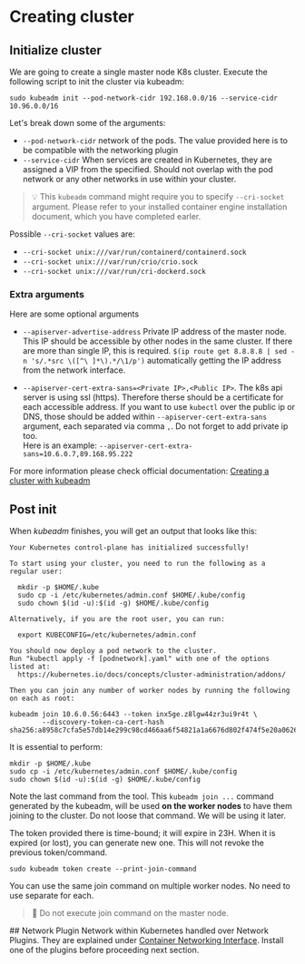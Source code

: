 # Creating cluster

## Initialize cluster
We are going to create a single master node K8s cluster. Execute the following script to init the cluster via kubeadm:
```shell
sudo kubeadm init --pod-network-cidr 192.168.0.0/16 --service-cidr 10.96.0.0/16
```
Let's break down some of the arguments:
- `--pod-network-cidr` network of the pods. The value provided here is to be compatible with the networking plugin
- `--service-cidr` When services are created in Kubernetes, they are assigned a VIP from the specified. Should not overlap with the pod network or any other networks in use within your cluster.

> 💡 This `kubeadm` command might require you to specify `--cri-socket` argument. Please refer to your installed container engine installation document, which you have completed earler.

Possible `--cri-socket` values are:
- `--cri-socket unix:///var/run/containerd/containerd.sock`
- `--cri-socket unix:///var/run/crio/crio.sock`
- `--cri-socket unix:///var/run/cri-dockerd.sock`

### Extra arguments
Here are some optional arguments

- `--apiserver-advertise-address` Private IP address of the master node. This IP should  be accessible by other nodes in the same cluster. If there are more than single IP, this is required. `$(ip route get 8.8.8.8 | sed -n 's/.*src \([^\ ]*\).*/\1/p')` automatically getting the IP address from the network interface.

- `--apiserver-cert-extra-sans=<Private IP>,<Public IP>`. The k8s api server is using ssl (https). Therefore therse should be a certificate for each accessible address. If you want to use `kubectl` over the public ip or DNS, those should be added within `--apiserver-cert-extra-sans` argument, each separated via comma `,`. Do not forget to add private ip too.  
  Here is an example: `--apiserver-cert-extra-sans=10.6.0.7,89.168.95.222`

For more information please check official documentation: [Creating a cluster with kubeadm](https://kubernetes.io/docs/setup/production-environment/tools/kubeadm/create-cluster-kubeadm/)

## Post init
When *kubeadm* finishes, you will get an output that looks like this:
```
Your Kubernetes control-plane has initialized successfully!

To start using your cluster, you need to run the following as a regular user:

  mkdir -p $HOME/.kube
  sudo cp -i /etc/kubernetes/admin.conf $HOME/.kube/config
  sudo chown $(id -u):$(id -g) $HOME/.kube/config

Alternatively, if you are the root user, you can run:

  export KUBECONFIG=/etc/kubernetes/admin.conf

You should now deploy a pod network to the cluster.
Run "kubectl apply -f [podnetwork].yaml" with one of the options listed at:
  https://kubernetes.io/docs/concepts/cluster-administration/addons/

Then you can join any number of worker nodes by running the following on each as root:

kubeadm join 10.6.0.56:6443 --token inx5ge.z8lgw44zr3ui9r4t \
        --discovery-token-ca-cert-hash sha256:a8958c7cfa5e57db14e299c98cd466aa6f54821a1a6676d802f474f5e20a0626 
```

It is essential to perform:
```shell
mkdir -p $HOME/.kube
sudo cp -i /etc/kubernetes/admin.conf $HOME/.kube/config
sudo chown $(id -u):$(id -g) $HOME/.kube/config
```

Note the last command from the tool. This `kubeadm join ...` command generated by the kubeadm, will be used **on the worker nodes** to have them joining to the cluster. Do not loose that command. We will be using it later.

The token provided there is time-bound; it will expire in 23H. When it is expired (or lost), you can generate new one. This will not revoke the previous token/command.
```shell
sudo kubeadm token create --print-join-command
```
You can use the same join command on multiple worker nodes. No need to use separate for each.

> 🚨 Do not execute join command on the master node.

## Network Plugin
Network within Kubernetes handled over Network Plugins. They are explained under [Container Networking Interface](./cni). Install one of the plugins before proceeding next section.